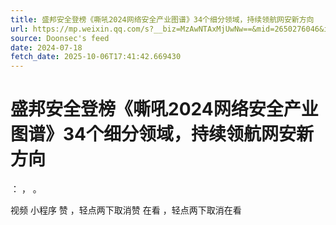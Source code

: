 ```yaml
---
title: 盛邦安全登榜《嘶吼2024网络安全产业图谱》34个细分领域，持续领航网安新方向
url: https://mp.weixin.qq.com/s?__biz=MzAwNTAxMjUwNw==&mid=2650276046&idx=2&sn=4838da4cf6da323f1d3565c507876bed
source: Doonsec's feed
date: 2024-07-18
fetch_date: 2025-10-06T17:41:42.669430
---
```


# 盛邦安全登榜《嘶吼2024网络安全产业图谱》34个细分领域，持续领航网安新方向

：
，
。

视频
小程序
赞
，轻点两下取消赞
在看
，轻点两下取消在看